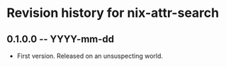 # Revision history for nix-attr-search

## 0.1.0.0 -- YYYY-mm-dd

* First version. Released on an unsuspecting world.

